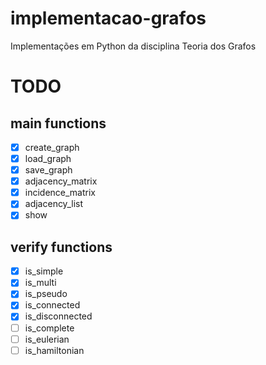 # implementacao-grafos

Implementações em Python da disciplina Teoria dos Grafos

# TODO

## main functions

- [x] create_graph
- [x] load_graph
- [x] save_graph
- [x] adjacency_matrix
- [x] incidence_matrix
- [x] adjacency_list
- [x] show

## verify functions

- [x] is_simple
- [x] is_multi
- [x] is_pseudo
- [x] is_connected
- [x] is_disconnected
- [ ] is_complete
- [ ] is_eulerian
- [ ] is_hamiltonian

